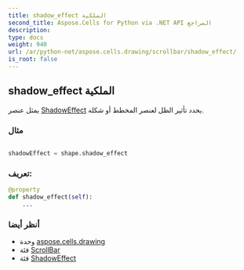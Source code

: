```yaml
---
title: shadow_effect الملكية
second_title: Aspose.Cells for Python via .NET API المراجع
description:
type: docs
weight: 940
url: /ar/python-net/aspose.cells.drawing/scrollbar/shadow_effect/
is_root: false
---
```

##  shadow_effect الملكية

يمثل عنصر [ShadowEffect](/cells/ar/python-net/aspose.cells.drawing/shadoweffect) يحدد تأثير الظل لعنصر المخطط أو شكله.

###  مثال

```python

shadowEffect = shape.shadow_effect

```
###  تعريف:
```python
@property
def shadow_effect(self):
    ...
```

###  أنظر أيضا
* وحدة [aspose.cells.drawing](../../)
* فئة [ScrollBar](/cells/ar/python-net/aspose.cells.drawing/scrollbar)
* فئة [ShadowEffect](/cells/ar/python-net/aspose.cells.drawing/shadoweffect)
